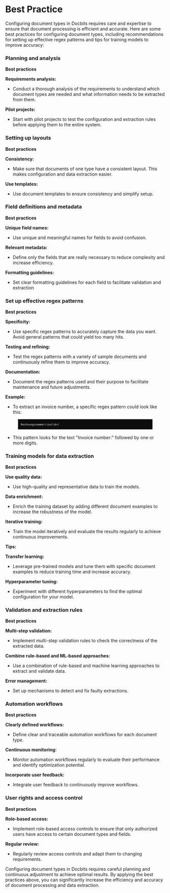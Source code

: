 # Best Practice

Configuring document types in Docbits requires care and expertise to ensure that document processing is efficient and accurate. Here are some best practices for configuring document types, including recommendations for setting up effective regex patterns and tips for training models to improve accuracy:



### **Planning and analysis**&#x20;

**Best practices**

**Requirements analysis:**&#x20;

* Conduct a thorough analysis of the requirements to understand which document types are needed and what information needs to be extracted from them.&#x20;

**Pilot projects:**&#x20;

* Start with pilot projects to test the configuration and extraction rules before applying them to the entire system.

### Setting up layouts&#x20;

**Best practices**

**Consistency:**&#x20;

* Make sure that documents of one type have a consistent layout. This makes configuration and data extraction easier.&#x20;

**Use templates:**&#x20;

* Use document templates to ensure consistency and simplify setup.

### Field definitions and metadata&#x20;

**Best practices**

**Unique field names:**&#x20;

* Use unique and meaningful names for fields to avoid confusion.&#x20;

**Relevant metadata:**&#x20;

* Define only the fields that are really necessary to reduce complexity and increase efficiency.&#x20;

**Formatting guidelines:**&#x20;

* Set clear formatting guidelines for each field to facilitate validation and extraction

### Set up effective regex patterns&#x20;

**Best practices**

**Specificity:**&#x20;

* Use specific regex patterns to accurately capture the data you want. Avoid general patterns that could yield too many hits.&#x20;

**Testing and refining:**&#x20;

* Test the regex patterns with a variety of sample documents and continuously refine them to improve accuracy.&#x20;

**Documentation:**&#x20;

* Document the regex patterns used and their purpose to facilitate maintenance and future adjustments.&#x20;

**Example:**&#x20;

* To extract an invoice number, a specific regex pattern could look like this:

<figure><img src="../../../../.gitbook/assets/image (172).png" alt=""><figcaption></figcaption></figure>

* This pattern looks for the text "Invoice number:" followed by one or more digits.

### Training models for data extraction&#x20;

**Best practices**

**Use quality data:**&#x20;

* Use high-quality and representative data to train the models.&#x20;

**Data enrichment:**&#x20;

* Enrich the training dataset by adding different document examples to increase the robustness of the model.&#x20;

**Iterative training:**&#x20;

* Train the model iteratively and evaluate the results regularly to achieve continuous improvements.&#x20;

**Tips:**&#x20;

**Transfer learning:**&#x20;

* Leverage pre-trained models and tune them with specific document examples to reduce training time and increase accuracy.&#x20;

**Hyperparameter tuning:**&#x20;

* Experiment with different hyperparameters to find the optimal configuration for your model.

### Validation and extraction rules&#x20;

**Best practices**&#x20;

**Multi-step validation:**&#x20;

* Implement multi-step validation rules to check the correctness of the extracted data.&#x20;

**Combine rule-based and ML-based approaches:**&#x20;

* Use a combination of rule-based and machine learning approaches to extract and validate data.&#x20;

**Error management:**&#x20;

* Set up mechanisms to detect and fix faulty extractions.

### Automation workflows&#x20;

**Best practices**

**Clearly defined workflows:**&#x20;

* Define clear and traceable automation workflows for each document type.&#x20;

**Continuous monitoring:**&#x20;

* Monitor automation workflows regularly to evaluate their performance and identify optimization potential.&#x20;

**Incorporate user feedback:**&#x20;

* Integrate user feedback to continuously improve workflows.

### User rights and access control&#x20;

**Best practices**&#x20;

**Role-based access:**&#x20;

* Implement role-based access controls to ensure that only authorized users have access to certain document types and fields.&#x20;

**Regular review:**&#x20;

* Regularly review access controls and adapt them to changing requirements.



Configuring document types in Docbits requires careful planning and continuous adjustment to achieve optimal results. By applying the best practices above, you can significantly increase the efficiency and accuracy of document processing and data extraction.

